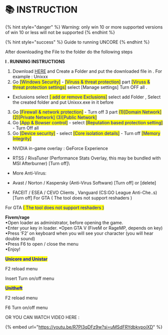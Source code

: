 # 📚 INSTRUCTION

{% hint style="danger" %}
Warning: only win 10 or more supported versions of win 10 or less will not be supported
{% endhint %}

{% hint style="success" %}
Guide to running UNCORE
{% endhint %}

After downloading the File to the folder do the following steps

**I . RUNNING INSTRUCTIONS**

1. Download [HERE](https://discordapp.com/channels/1104940962804936856/1158038172295508081) and Create a Folder and put the downloaded file in . For example : Unixxx
2. Go <mark style="color:blue;">\[Windows Security]</mark> - <mark style="color:blue;">\[Viruss & threat protection]</mark> part <mark style="color:blue;">\[Viruss & threat protection settings]</mark> select \[Manage settings] Turn OFF all .

* Exclusions select <mark style="color:blue;">\[ add or remove Exclusions]</mark> select add Folder , Select the created folder and put Unixxx.exe in it before

3. Go <mark style="color:blue;">\[Firewall & network protection]</mark> - Turn off 3 part <mark style="color:blue;">(1)\[Domain Network] (2)\[Private Network] (3)\[Public Network]</mark>
4. Go <mark style="color:blue;">\[App & Bowser control]</mark> - select <mark style="color:blue;">\[Reputation based protection setting]</mark> - Turn Off all
5. Go <mark style="color:blue;">\[Device security]</mark> - select <mark style="color:blue;">\[Core isolation details]</mark> - Turn off <mark style="color:blue;">\[Memory Integrity]</mark>

* NVIDIA in-game overlay : GeForce Experience
* RTSS / RivaTuner (Performance Stats Overlay, this may be bundled with MSI Afterburner) \[Turn off]\

* More Anti-Virus:
* Avast / Norton / Kaspersky (Anti-Virus Software) \[Turn off] or \[delete]
* FACEIT / ESEA / CEVO Clients , Vanguard (CS:GO League Anti-Che..s) \[Turn off] For GTA ( The tool does not support reshaders )

For GTA <mark style="color:blue;">( The tool does not support reshaders )</mark>&#x20;

**Fivem/rage** \
•Open loader as administrator, before opening the game. \
•Enter your key in loader. •Open GTA V (FiveM or RageMP, depends on key) \
•Press ‘F2’ on keyboard when you will see your character (you will hear double sound) \
•Press F6 to open / close the menu \
•Enjoy!

<mark style="color:blue;">**Unicore and Unistar**</mark>&#x20;

F2 reload menu&#x20;

Insert Turn on/off menu&#x20;

<mark style="color:blue;">**Unitheft**</mark>&#x20;

F2 reload menu&#x20;

F6 Turn on/off menu

OR YOU CAN WATCH VIDEO HERE :&#x20;

{% embed url="https://youtu.be/R7Pl3qDFz9w?si=uMSdFRYdbkvpoiXD" %}





























